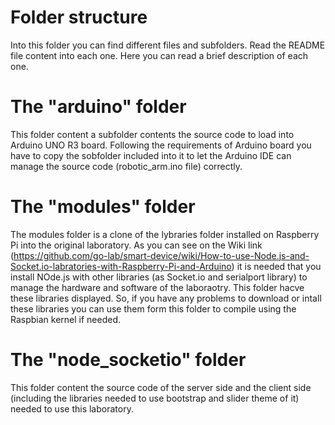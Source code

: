Folder structure
================
Into this folder you can find different files and subfolders. 
Read the README file content into each one.
Here you can read a brief description of each one.

The "arduino" folder
====================
This folder content a subfolder contents the source code to load into Arduino UNO R3 board.
Following the requirements of Arduino board you have to copy the sobfolder included into it to let the Arduino IDE can manage the source code (robotic_arm.ino file) correctly.

The "modules" folder
====================
The modules folder is a clone of the lybraries folder installed on Raspberry Pi into the original laboratory.
As you can see on the Wiki link (https://github.com/go-lab/smart-device/wiki/How-to-use-Node.js-and-Socket.io-labratories-with-Raspberry-Pi-and-Arduino) it is needed that you install NOde.js with other libraries (as Socket.io and serialport library) to manage the hardware and software of the laboraotry.
This folder hacve these libraries displayed. So, if you have any problems to download or intall these libraries you can use them form this folder to compile using the Raspbian kernel if needed.

The "node_socketio" folder
==========================
This folder content the source code of the server side and the client side (including the libraries needed to use bootstrap and slider theme of it) needed to use this laboratory.

